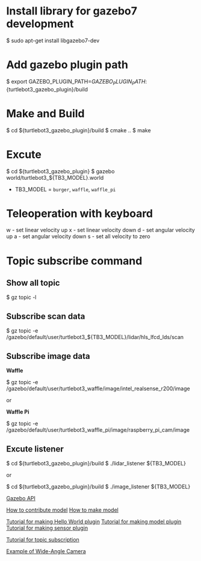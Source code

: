 # Install library for gazebo7 development

$ sudo apt-get install libgazebo7-dev

# Add gazebo plugin path

$ export GAZEBO_PLUGIN_PATH=$GAZEBO_PLUGIN_PATH:${turtlebot3_gazebo_plugin}/build

# Make and Build

$ cd ${turtlebot3_gazebo_plugin}/build
$ cmake ..
$ make

# Excute

$ cd ${turtlebot3_gazebo_plugin}
$ gazebo world/turtlebot3_${TB3_MODEL}.world

  - TB3_MODEL = `burger`, `waffle`, `waffle_pi`

# Teleoperation with keyboard

w - set linear velocity up 
x - set linear velocity down
d - set angular velocity up
a - set angular velocity down
s - set all velocity to zero

# Topic subscribe command

## Show all topic
$ gz topic -l

## Subscribe scan data
$ gz topic -e /gazebo/default/user/turtlebot3_${TB3_MODEL}/lidar/hls_lfcd_lds/scan

## Subscribe image data

**Waffle**

$ gz topic -e /gazebo/default/user/turtlebot3_waffle/image/intel_realsense_r200/image

or

**Waffle Pi**

$ gz topic -e /gazebo/default/user/turtlebot3_waffle_pi/image/raspberry_pi_cam/image

## Excute listener

$ cd ${turtlebot3_gazebo_plugin}/build
$ ./lidar_listener ${TB3_MODEL}

or

$ cd ${turtlebot3_gazebo_plugin}/build
$ ./image_listener ${TB3_MODEL}


[Gazebo API](http://osrf-distributions.s3.amazonaws.com/gazebo/api/dev/index.html)

[How to contribute model](http://gazebosim.org/tutorials?tut=model_contrib&cat=build_robot)
[How to make model](http://gazebosim.org/tutorials?tut=build_model&cat=build_robot)

[Tutorial for making Hello World plugin](http://gazebosim.org/tutorials?tut=plugins_hello_world&cat=write_plugin)
[Tutorial for making model plugin](http://gazebosim.org/tutorials?cat=guided_i&tut=guided_i5)
[Tutorial for making sensor plugin](http://gazebosim.org/tutorials?tut=contact_sensor)

[Tutorial for topic subscription](http://gazebosim.org/tutorials?tut=topics_subscribed)

[Example of Wide-Angle Camera](http://gazebosim.org/tutorials?tut=wide_angle_camera&branch=wideanglecamera)
